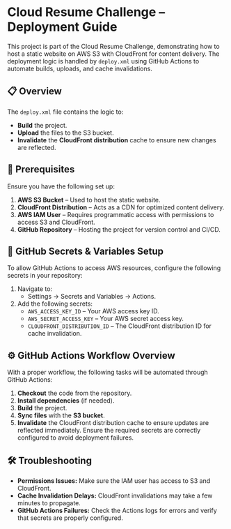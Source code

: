 # Cloud Resume Challenge – Deployment Guide
This project is part of the Cloud Resume Challenge, demonstrating how to host a static website on AWS S3 with CloudFront for content delivery. The deployment logic is handled by `deploy.xml` using GitHub Actions to automate builds, uploads, and cache invalidations.

## 📋 Overview

The `deploy.xml` file contains the logic to:
- **Build** the project.
- **Upload** the files to the S3 bucket.
- **Invalidate** the **CloudFront distribution** cache to ensure new changes are reflected.

## 🚀 Prerequisites

Ensure you have the following set up:

1. **AWS S3 Bucket** – Used to host the static website.
2. **CloudFront Distribution** – Acts as a CDN for optimized content delivery.
3. **AWS IAM User** – Requires programmatic access with permissions to access S3 and CloudFront.
4. **GitHub Repository** – Hosting the project for version control and CI/CD.
   
## 🔑 GitHub Secrets & Variables Setup

To allow GitHub Actions to access AWS resources, configure the following secrets in your repository:

1. Navigate to:
   - Settings → Secrets and Variables → Actions.
2. Add the following secrets:
   - `AWS_ACCESS_KEY_ID` – Your AWS access key ID.
   - `AWS_SECRET_ACCESS_KEY` – Your AWS secret access key.
   - `CLOUDFRONT_DISTRIBUTION_ID` – The CloudFront distribution ID for cache invalidation.
     
## ⚙️ GitHub Actions Workflow Overview

With a proper workflow, the following tasks will be automated through GitHub Actions:

1. **Checkout** the code from the repository.
2. **Install dependencies** (if needed).
3. **Build** the project.
4. **Sync files** with the **S3 bucket**.
5. **Invalidate** the CloudFront distribution cache to ensure updates are reflected immediately.
Ensure the required secrets are correctly configured to avoid deployment failures.

## 🛠 Troubleshooting

- **Permissions Issues:** Make sure the IAM user has access to S3 and CloudFront.
- **Cache Invalidation Delays:** CloudFront invalidations may take a few minutes to propagate.
- **GitHub Actions Failures:** Check the Actions logs for errors and verify that secrets are properly configured.
